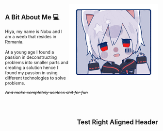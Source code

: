 <img align="right" src="./static/mafumafu/interested.gif" height="250">

## A Bit About Me 💻

Hiya, my name is Nobu and I am a weeb that resides in Romania.
<br />
<br />
At a young age I found a passion in deconstructing problems into smaller parts and creating a solution hence I found my passion in using different technologies to solve problems.

_~~And make completely useless shit for fun~~_


<br />
<br />
<h2 align="right">Test Right Aligned Header</h2>
